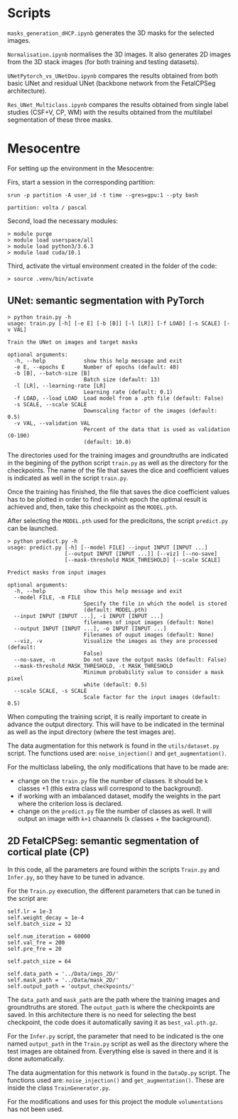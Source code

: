

# Scripts

`masks_generation_dHCP.ipynb` generates the 3D masks for the selected images.

`Normalisation.ipynb` normalises the 3D images. It also generates 2D images from the 3D stack images (for both training and testing datasets).

`UNetPytorch_vs_UNetDou.ipynb` compares the results obtained from both basic UNet and residual UNet (backbone network from the FetalCPSeg architecture).

`Res_UNet_Multiclass.ipynb` compares the results obtained from single label studies (CSF+V, CP, WM) with the results obtained from the multilabel segmentation of these three masks.


# Mesocentre

For setting up the environment in the Mesocentre:

Firs, start a session in the corresponding partition:

```shell script
srun -p partition -A user_id -t time --gres=gpu:1 --pty bash

partition: volta / pascal
```

Second, load the necessary modules:

```shell script
> module purge
> module load userspace/all
> module load python3/3.6.3
> module load cuda/10.1
```

Third, activate the virtual environment created in the folder of the code:

```shell script
> source .venv/bin/activate
```

## UNet: semantic segmentation with PyTorch

```shell script
> python train.py -h
usage: train.py [-h] [-e E] [-b [B]] [-l [LR]] [-f LOAD] [-s SCALE] [-v VAL]

Train the UNet on images and target masks

optional arguments:
  -h, --help            show this help message and exit
  -e E, --epochs E      Number of epochs (default: 40)
  -b [B], --batch-size [B]
                        Batch size (default: 13)
  -l [LR], --learning-rate [LR]
                        Learning rate (default: 0.1)
  -f LOAD, --load LOAD  Load model from a .pth file (default: False)
  -s SCALE, --scale SCALE
                        Downscaling factor of the images (default: 0.5)
  -v VAL, --validation VAL
                        Percent of the data that is used as validation (0-100)
                        (default: 10.0)

```

The directories used for the training images and groundtruths are indicated in the begining of the python script `train.py` as well as the directory for the checkpoints. The name of the file that saves the dice and coefficient values is indicated as well in the script `train.py`.

Once the training has finished, the file that saves the dice coefficient values has to be plotted in order to find in which epoch the optimal result is achieved and, then, take this checkpoint as the `MODEL.pth`.

After selecting the `MODEL.pth` used for the predicitons, the script `predict.py` can be launched.

```shell script
> python predict.py -h
usage: predict.py [-h] [--model FILE] --input INPUT [INPUT ...]
                  [--output INPUT [INPUT ...]] [--viz] [--no-save]
                  [--mask-threshold MASK_THRESHOLD] [--scale SCALE]

Predict masks from input images

optional arguments:
  -h, --help            show this help message and exit
  --model FILE, -m FILE
                        Specify the file in which the model is stored
                        (default: MODEL.pth)
  --input INPUT [INPUT ...], -i INPUT [INPUT ...]
                        filenames of input images (default: None)
  --output INPUT [INPUT ...], -o INPUT [INPUT ...]
                        Filenames of ouput images (default: None)
  --viz, -v             Visualize the images as they are processed (default:
                        False)
  --no-save, -n         Do not save the output masks (default: False)
  --mask-threshold MASK_THRESHOLD, -t MASK_THRESHOLD
                        Minimum probability value to consider a mask pixel
                        white (default: 0.5)
  --scale SCALE, -s SCALE
                        Scale factor for the input images (default: 0.5)
```

When computing the training script, it is really important to create in advance the output directory. This will have to be indicated in the terminal as well as the input directory (where the test images are).

The data augmentation for this network is found in the `utils/dataset.py` script. The functions used are: `noise_injection()` and `get_augmentation()`.

For the multiclass labeling, the only modifications that have to be made are:

- change on the `train.py` file the number of classes. It should be `k` classes +1 (this extra class will correspond to the background).
- if working with an imbalanced dataset, modify the weights in the part where the criterion loss is declared.
- change on the `predict.py` file the number of classes as well. It will output an image with `k+1` chaannels (`k` classes + the background).

## 2D FetalCPSeg: semantic segmentation of cortical plate (CP)

In this code, all the parameters are found within the scripts `Train.py` and `Infer.py`, so they have to be tuned in advance.

For the `Train.py` execution, the different parameters that can be tuned in the script are:

```shell script
self.lr = 1e-3
self.weight_decay = 1e-4
self.batch_size = 32

self.num_iteration = 60000
self.val_fre = 200
self.pre_fre = 20

self.patch_size = 64

self.data_path = '../Data/imgs_2D/'
self.mask_path = '../Data/mask_2D/'
self.output_path = 'output_checkpoints/'
```

The `data_path` and `mask_path` are the path where the training images and groundtruths are stored. The `output_path` is where the checkpoints are saved. In this architecture there is no need for selecting the best checkpoint, the code does it automatically saving it as `best_val.pth.gz`.

For the `Infer.py` script, the parameter that need to be indicated is the one named `output_path` in the `Train.py` script as well as the directory where the test images are obtained from. Everything else is saved in there and it is done automatically.

The data augmentation for this network is found in the `DataOp.py` script. The functions used are: `noise_injection()` and `get_augmentation()`. These are inside the class `TrainGenerator.py`.

For the modifications and uses for this project the module `volumentations` has not been used.


